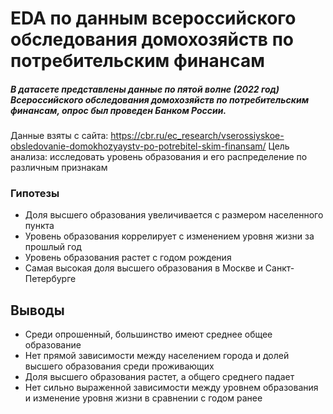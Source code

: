 # EDA по данным всероссийского обследования домохозяйств по потребительским финансам

##### В датасете представлены данные по пятой волне (2022 год) Всероссийского обследования домохозяйств по потребительским финансам, опрос был проведен Банком России.
Данные взяты с сайта: https://cbr.ru/ec_research/vserossiyskoe-obsledovanie-domokhozyaystv-po-potrebitel-skim-finansam/
Цель анализа: исследовать уровень образования и его распределение по различным признакам
###  Гипотезы
- Доля высшего образования увеличивается с размером населенного пункта
- Уровень образования коррелирует с изменением уровня жизни за прошлый год
- Уровень образования растет с годом рождения
- Самая высокая доля высшего образования в Москве и Санкт-Петербурге

## Выводы
- Среди опрошенный, большинство имеют среднее общее образование 
- Нет прямой зависимости между населением города и долей высшего образования среди проживающих
- Доля высшего образования растет, а общего среднего падает
- Нет сильно выраженной зависимости между уровнем образования и изменение уровня жизни в сравнении с годом ранее 
